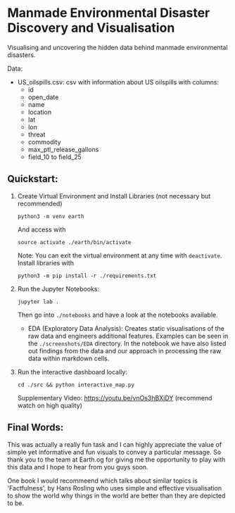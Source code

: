 # Manmade Environmental Disaster Discovery and Visualisation
Visualising and uncovering the hidden data behind manmade environmental
disasters.

Data:
-  US_oilspills.csv: csv with information about US oilspills with columns:
    -  id 
    -  open_date 
    -  name 
    -  location 
    -  lat 
    -  lon 
    -  threat
    -  commodity 
    -  max_ptl_release_gallons 
    -  field_10 to field_25

## Quickstart:

1)  Create Virtual Environment and Install Libraries (not necessary but recommended)
    ```
    python3 -m venv earth
    ```
    And access with
    ```
    source activate ./earth/bin/activate
    ```
    Note: You can exit the virtual environment at any time with `deactivate`.
    Install libraries with
    ```
    python3 -m pip install -r ./requirements.txt
    ```

2)  Run the Jupyter Notebooks:
    ```
    jupyter lab .
    ```
    Then go into `./notebooks` and have a look at the notebooks available.
    -  EDA (Exploratory Data Analysis): Creates static visualisations of the
    raw data and engineers additional features. Examples can be seen in the
    `./screenshots/EDA` directory. In the notebook we have also listed out 
    findings from the data and our approach in processing the raw data within
    markdown cells.


3)  Run the interactive dashboard locally:
    ```
    cd ./src && python interactive_map.py
    ```
    Supplementary Video: https://youtu.be/vnOs3hBXjDY (recommend watch on high 
    quality)


## Final Words:
This was actually a really fun task and I can highly appreciate the value of 
simple yet informative and fun visuals to convey a particular message. So thank
you to the team at Earth.og for giving me the opportunity to play with this data
and I hope to hear from you guys soon.

One book I would recommeend which talks about similar topics is 'Factfulness', by
Hans Rosling who uses simple and effective visualisation to show the world why
things in the world are better than they are depicted to be.
